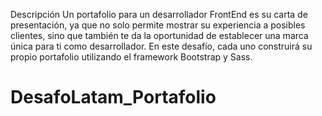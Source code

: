 Descripción
Un portafolio para un desarrollador FrontEnd es su carta de presentación, ya que no solo
permite mostrar su experiencia a posibles clientes, sino que también te da la oportunidad de
establecer una marca única para ti como desarrollador.
En este desafío, cada uno construirá su propio portafolio utilizando el framework Bootstrap y
Sass.
# DesafoLatam_Portafolio
